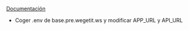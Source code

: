 [Documentación](https://docs.google.com/document/d/14T8uQaaVISoP-jYDcEaMB4A2qkYi2CSwBF3UdhKUIig/edit?pli=1#heading=h.gxmewy6lzy65)

- Coger .env de base.pre.wegetit.ws y modificar APP_URL y API_URL